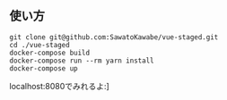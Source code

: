 ## 使い方
```
git clone git@github.com:SawatoKawabe/vue-staged.git
cd ./vue-staged
docker-compose build
docker-compose run --rm yarn install
docker-compose up
```

localhost:8080でみれるよ:]
